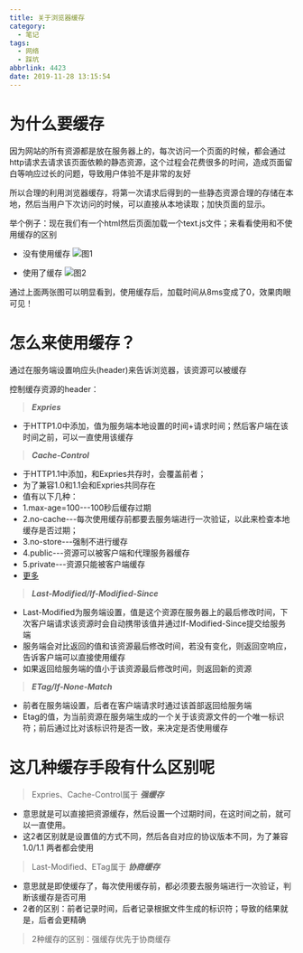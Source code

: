 ```yaml
---
title: 关于浏览器缓存
category:
  - 笔记
tags:
  - 网络
  - 踩坑
abbrlink: 4423
date: 2019-11-28 13:15:54
---
```


# 为什么要缓存
因为网站的所有资源都是放在服务器上的，每次访问一个页面的时候，都会通过http请求去请求该页面依赖的静态资源，这个过程会花费很多的时间，造成页面留白等响应过长的问题，导致用户体验不是非常的友好

所以合理的利用浏览器缓存，将第一次请求后得到的一些静态资源合理的存储在本地，然后当用户下次访问的时候，可以直接从本地读取；加快页面的显示。

举个例子：现在我们有一个html然后页面加载一个text.js文件；来看看使用和不使用缓存的区别
- 没有使用缓存
![图1](/img/cache.png)

- 使用了缓存
![图2](/img/cache1.png)

通过上面两张图可以明显看到，使用缓存后，加载时间从8ms变成了0，效果肉眼可见！
<!-- more -->
# 怎么来使用缓存？
通过在服务端设置响应头(header)来告诉浏览器，该资源可以被缓存

控制缓存资源的header： 
>***Expries*** 
- 于HTTP1.0中添加，值为服务端本地设置的时间+请求时间；然后客户端在该时间之前，可以一直使用该缓存

>***Cache-Control***
- 于HTTP1.1中添加，和Expries共存时，会覆盖前者；
- 为了兼容1.0和1.1会和Expries共同存在
- 值有以下几种：
- 1.max-age=100---100秒后缓存过期
- 2.no-cache---每次使用缓存前都要去服务端进行一次验证，以此来检查本地缓存是否过期；
- 3.no-store---强制不进行缓存
- 4.public---资源可以被客户端和代理服务器缓存
- 5.private---资源只能被客户端缓存
- [更多](https://developer.mozilla.org/zh-CN/docs/Web/HTTP/Headers/Cache-Control)

>***Last-Modified/If-Modified-Since***
- Last-Modified为服务端设置，值是这个资源在服务器上的最后修改时间，下次客户端请求该资源时会自动携带该值并通过If-Modified-Since提交给服务端
- 服务端会对比返回的值和该资源最后修改时间，若没有变化，则返回空响应，告诉客户端可以直接使用缓存
- 如果返回给服务端的值小于该资源最后修改时间，则返回新的资源

>***ETag/If-None-Match***
- 前者在服务端设置，后者在客户端请求时通过该首部返回给服务端
- Etag的值，为当前资源在服务端生成的一个关于该资源文件的一个唯一标识符；前后通过比对该标识符是否一致，来决定是否使用缓存

# 这几种缓存手段有什么区别呢
>Expries、Cache-Control属于 ***强缓存***
- 意思就是可以直接把资源缓存，然后设置一个过期时间，在这时间之前，就可以一直使用。
- 这2者区别就是设置值的方式不同，然后各自对应的协议版本不同，为了兼容1.0/1.1 两者都会使用

>Last-Modified、ETag属于 ***协商缓存***
- 意思就是即使缓存了，每次使用缓存前，都必须要去服务端进行一次验证，判断该缓存是否可用
- 2者的区别：前者记录时间，后者记录根据文件生成的标识符；导致的结果就是，后者会更精确

>2种缓存的区别：强缓存优先于协商缓存


